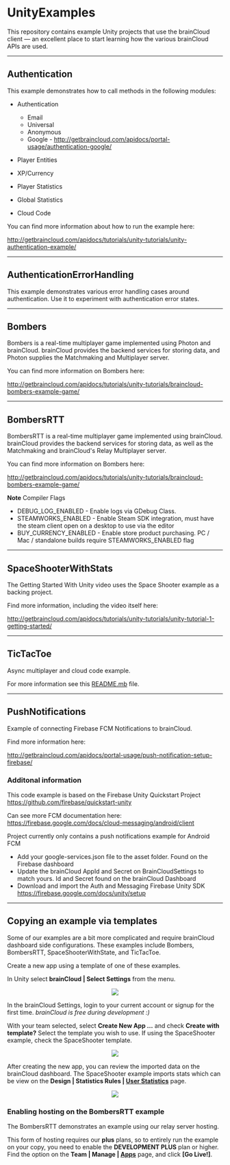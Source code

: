 # UnityExamples

This repository contains example Unity projects that use the brainCloud client — an excellent place to start learning how the various brainCloud APIs are used.

---

## Authentication

This example demonstrates how to call methods in the following modules:

- Authentication 
    - Email
    - Universal
    - Anonymous
    - Google -  http://getbraincloud.com/apidocs/portal-usage/authentication-google/

- Player Entities
- XP/Currency
- Player Statistics
- Global Statistics
- Cloud Code

You can find more information about how to run the example here:

http://getbraincloud.com/apidocs/tutorials/unity-tutorials/unity-authentication-example/

---

## AuthenticationErrorHandling

This example demonstrates various error handling cases around authentication. 
Use it to experiment with authentication error states.

---

## Bombers

Bombers is a real-time multiplayer game implemented using Photon and brainCloud. brainCloud provides the backend services for storing data, and Photon supplies the Matchmaking and Multiplayer server.

You can find more information on Bombers here:

http://getbraincloud.com/apidocs/tutorials/unity-tutorials/braincloud-bombers-example-game/

---

## BombersRTT

BombersRTT is a real-time multiplayer game implemented using brainCloud. brainCloud provides the backend services for storing data, as well as the Matchmaking and brainCloud's Relay Multiplayer server.

You can find more information on Bombers here:

http://getbraincloud.com/apidocs/tutorials/unity-tutorials/braincloud-bombers-example-game/

**Note** Compiler Flags

- DEBUG_LOG_ENABLED - Enable logs via GDebug Class.
- STEAMWORKS_ENABLED - Enable Steam SDK integration, must have the steam client open on a desktop to use via the editor
- BUY_CURRENCY_ENABLED - Enable store product purchasing. PC / Mac / standalone builds require STEAMWORKS_ENABLED flag

---

## SpaceShooterWithStats

The Getting Started With Unity video uses the Space Shooter example as a backing project.

Find more information, including the video itself here:

http://getbraincloud.com/apidocs/tutorials/unity-tutorials/unity-tutorial-1-getting-started/

---

## TicTacToe

Async multiplayer and cloud code example.

For more information see this [README.mb](https://github.com/getbraincloud/examples-unity/blob/master/TicTacToe/README.md) file.

---

## PushNotifications

Example of connecting Firebase FCM Notifications to brainCloud.

Find more information here:

http://getbraincloud.com/apidocs/portal-usage/push-notification-setup-firebase/

### Additonal information

This code example is based on the Firebase Unity Quickstart Project
https://github.com/firebase/quickstart-unity

Can see more FCM documentation here: https://firebase.google.com/docs/cloud-messaging/android/client


Project currently only contains a push notifications example for Android FCM

- Add your google-services.json file to the asset folder. Found on the Firebase dashboard
- Update the brainCloud AppId and Secret on BrainCloudSettings to match yours. Id and Secret found on the brainCloud Dashboard
- Download and import the Auth and Messaging Firebase Unity SDK
https://firebase.google.com/docs/unity/setup


---

## Copying an example via templates

Some of our examples are a bit more complicated and require brainCloud dashboard side configurations.
These examples include Bombers, BombersRTT, SpaceShooterWithState, and TicTacToe.

Create a new app using a template of one of these examples.

In Unity select **brainCloud | Select Settings** from the menu.

<p align="center">
  <img  src="./screenshots/step_selectsettings.png?raw=true">
</p>


In the brainCloud Settings, login to your current account or signup for the first time. *brainCloud is free during development :)*

With your team selected, select **Create New App ...** and check **Create with template?**
Select the template you wish to use. If using the SpaceShooter example, check the SpaceShooter template.

<p align="center">
  <img  src="./screenshots/step_spaceshootertemplate.png?raw=true">
</p>

After creating the new app, you can review the imported data on the brainCloud dashboard. The SpaceShooter example imports stats which can be view on the **Design | Statistics Rules | [User Statistics](https://portal.braincloudservers.com/admin/dashboard?custom=null#/development/stats-player)** page.

<p align="center">
  <img  src="./screenshots/step_newstats.png?raw=true">
</p>

### Enabling hosting on the BombersRTT example

The BombersRTT demonstrates an example using our relay server hosting.

This form of hosting requires our **plus** plans, so to entirely run the example on your copy, you need to enable the **DEVELOPMENT PLUS** plan or higher. Find the option on the **Team | Manage | [Apps](https://portal.braincloudservers.com/admin/dashboard#/support/apps)** page, and click **[Go Live!]**.